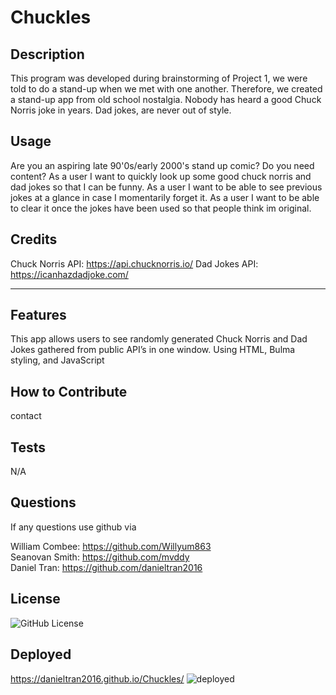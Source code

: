 # Chuckles

## Description
This program was developed during brainstorming of Project 1, we were told to do a stand-up when we met with one another. Therefore, we created a stand-up app from old school nostalgia. Nobody has heard a good Chuck Norris joke in years. Dad jokes, are never out of style.  


## Usage
Are you an aspiring late 90'0s/early 2000's stand up comic? Do you need content?
As a user I want to quickly look up some good chuck norris and dad jokes so that I can be funny. 
As a user I want to be able to see previous jokes at a glance in case I momentarily forget it. 
As a user I want to be able to clear it once the jokes have been used so that people think im original.

## Credits
Chuck Norris API: https://api.chucknorris.io/
Dad Jokes API: https://icanhazdadjoke.com/

---

## Features
This app allows users to see randomly generated Chuck Norris and Dad Jokes gathered from public API’s in one window. Using HTML, Bulma styling, and JavaScript

## How to Contribute
contact

## Tests
N/A

## Questions 
If any questions use github via

William Combee: https://github.com/Willyum863	                     
Seanovan Smith:  https://github.com/mvddy	      
Daniel Tran: https://github.com/danieltran2016

## License
![GitHub License](https://img.shields.io/badge/license-MIT-green.svg)

## Deployed
https://danieltran2016.github.io/Chuckles/
![deployed](https://user-images.githubusercontent.com/109175376/225247974-2dffacbe-41e0-4407-9696-3d351560eac8.gif)
